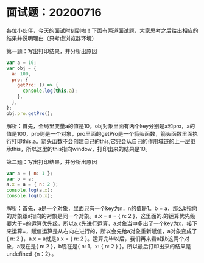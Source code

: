 # 面试题：20200716

各位小伙伴，今天的面试时刻到啦！下面有两道面试题，大家思考之后给出相应的结果并说明理由（只考虑浏览器环境）

第一题：写出打印结果，并分析出原因

```js
var a = 10;
var obj = {
  a: 100,
  pro: {
    getPro: () => {
      console.log(this.a);
    },
  },
};
obj.pro.getPro();
```

解析：首先，全局里变量a的值是10。obj对象里面有两个key分别是a和pro，a的值是100，pro则是一个对象，pro里面的getPro是一个箭头函数，箭头函数里面执行打印this.a。箭头函数不会创建自己的this,它只会从自己的作用域链的上一层继承this，所以这里的this指向window，打印出来的结果是10。



第二题：写出打印结果，并分析出原因

```js
var a = { n: 1 };
var b = a;
a.x = a = { n: 2 };
console.log(a.x);
console.log(b.x);
```

解析：首先，a是一个对象，里面只有一个key为n，n的值是1。b = a，那么b指向的对象跟a指向的对象是同一个对象。a.x = a = { n: 2 }，这里面的.的运算优先级要大于=的运算优先级，所以a.x先进行运算，a对象当中多出了一个key为x，接下来运算=，赋值运算是从右向左进行的，所以会先给a对象重新赋值，a对象变成了{ n: 2 }，a.x = a就是a.x = { n: 2 }。运算完毕以后，我们再来看a跟b这两个对象，a现在是{ n: 2 }，b现在是{ n: 1，x: { n: 2 } }。所以最后打印出来的结果是undefined ｛n：2｝。